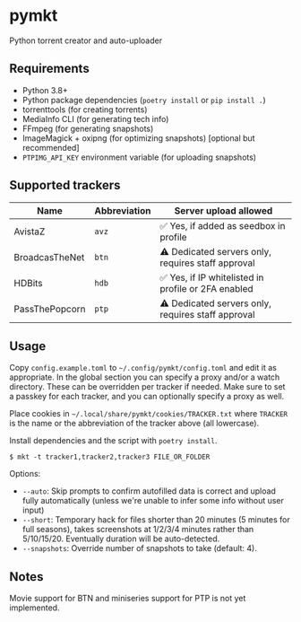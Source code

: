 # pymkt

Python torrent creator and auto-uploader

## Requirements
* Python 3.8+
* Python package dependencies (`poetry install` or `pip install .`)
* torrenttools (for creating torrents)
* MediaInfo CLI (for generating tech info)
* FFmpeg (for generating snapshots)
* ImageMagick + oxipng (for optimizing snapshots) [optional but recommended]
* `PTPIMG_API_KEY` environment variable (for uploading snapshots)

## Supported trackers
Name           | Abbreviation | Server upload allowed
-------------- | ------------ | -------------------------------------------------------------------
AvistaZ        | `avz`        | :white_check_mark: Yes, if added as seedbox in profile
BroadcasTheNet | `btn`        | :warning: Dedicated servers only, requires staff approval
HDBits         | `hdb`        | :white_check_mark: Yes, if IP whitelisted in profile or 2FA enabled
PassThePopcorn | `ptp`        | :warning: Dedicated servers only, requires staff approval

## Usage
Copy `config.example.toml` to `~/.config/pymkt/config.toml` and edit it as appropriate.
In the global section you can specify a proxy and/or a watch directory. These can be overridden per tracker if needed.
Make sure to set a passkey for each tracker, and you can optionally specify a proxy as well.

Place cookies in `~/.local/share/pymkt/cookies/TRACKER.txt` where `TRACKER` is the name or the abbreviation of the
tracker above (all lowercase).

Install dependencies and the script with `poetry install`.

```
$ mkt -t tracker1,tracker2,tracker3 FILE_OR_FOLDER
```
Options:
* `--auto`: Skip prompts to confirm autofilled data is correct and upload fully automatically
  (unless we're unable to infer some info without user input)
* `--short`: Temporary hack for files shorter than 20 minutes (5 minutes for full seasons),
  takes screenshots at 1/2/3/4 minutes rather than 5/10/15/20. Eventually duration will be
  auto-detected.
* `--snapshots`: Override number of snapshots to take (default: 4).

## Notes
Movie support for BTN and miniseries support for PTP is not yet implemented.
